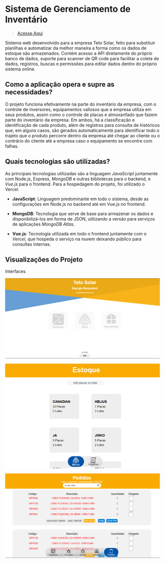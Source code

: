 # Sistema de Gerenciamento de Inventário

> [Acesse Aqui](https://teto-solar-inventory.vercel.app/)



Sistema web desenvolvido para a empresa Teto Solar, feito para substituir planilhas e automatizar da melhor maneira a forma como os dados de estoque são armazenados. Contém acesso a API diretamente do próprio banco de dados, suporte para scanner de QR code para facilitar a coleta de dados, registros, buscas e permissões para editar dados dentro do próprio sistema online.

## Como a aplicação opera e supre as necessidades?

O projeto funciona efetivamente na parte do inventário da empresa, com o controle de inversores, equipamentos valiosos que a empresa utiliza em seus produtos, assim como o controle de placas e almoxarifado que fazem parte do inventário da empresa. Em ambos, há a classificação e identificação de cada produto, além de registros para consulta de históricos que, em alguns casos, são gerados automaticamente para identificar todo o trajeto que o produto percorre dentro da empresa até chegar ao cliente ou o contrário do cliente até a empresa caso o equipamento se encontre com falhas.

## Quais tecnologias são utilizadas?

As principais tecnologias utilizadas são a linguagem *JavaScript* juntamente com Node.js, Express, *MongoDB* e outras bibliotecas para o backend, e *Vue.js* para o frontend. Para a hospedagem do projeto, foi utilizado o Vercel.

- **JavaScript**: Linguagem predominante em todo o sistema, desde as configurações em Node.js no backend até em Vue.js no frontend.

- **MongoDB**: Tecnologia que serve de base para armazenar os dados e disponibilizá-los em forma de JSON, utilizando a versão para serviços de aplicações *MongoDB Atlas*.

- **Vue.js**: Tecnologia utilizada em todo o frontend juntamente com o *Vercel*, que hospeda o serviço na nuvem deixando público para consultas internas.

## Visualizações do Projeto

Interfaces

![Interface Inicial do Projeto](https://raw.githubusercontent.com/EzequiellSantos/Teto-Solar-Inventory/refs/heads/main/frontend/public/interface01.png)

![Sessão de materiais 1](https://raw.githubusercontent.com/EzequiellSantos/Teto-Solar-Inventory/refs/heads/main/frontend/public/interface02.png)

![Sessão de materiais 2](https://raw.githubusercontent.com/EzequiellSantos/Teto-Solar-Inventory/refs/heads/main/frontend/public/interface03.png)
